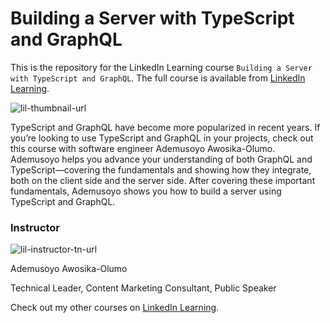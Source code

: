 # Building a Server with TypeScript and GraphQL
This is the repository for the LinkedIn Learning course `Building a Server with TypeScript and GraphQL`. The full course is available from [LinkedIn Learning][lil-course-url].

![lil-thumbnail-url]

TypeScript and GraphQL have become more popularized in recent years. If you’re looking to use TypeScript and GraphQL in your projects, check out this course with software engineer Ademusoyo Awosika-Olumo. Ademusoyo helps you advance your understanding of both GraphQL and TypeScript—covering the fundamentals and showing how they integrate, both on the client side and the server side. After covering these important fundamentals, Ademusoyo shows you how to build a server using TypeScript and GraphQL.

### Instructor

![lil-instructor-tn-url]

Ademusoyo Awosika-Olumo

Technical Leader, Content Marketing Consultant, Public Speaker                        

Check out my other courses on [LinkedIn Learning](https://www.linkedin.com/learning/instructors/ademusoyo-awosika-olumo?u=104).


[0]: # (Replace these placeholder URLs with actual course URLs)

[lil-course-url]: https://www.linkedin.com/learning/building-a-server-with-typescript-and-graphql
[lil-thumbnail-url]: https://media.licdn.com/dms/image/D4E0DAQE2ZAVe7iNWhA/learning-public-crop_675_1200/0/1715205945707?e=2147483647&v=beta&t=d7vJNFJ-UR_bKOocg-dw60tBuTMQ51o-4XI5EwajKno
[lil-instructor-tn-url]: https://media.licdn.com/dms/image/C4E0DAQFM8TkpxjQ0xw/learning-author-crop_200_200/0/1664909836235?e=1716318000&v=beta&t=FcpgX2haOqqs305t1sI6r3m_vrb_brNaor6Hw0XuR3g
